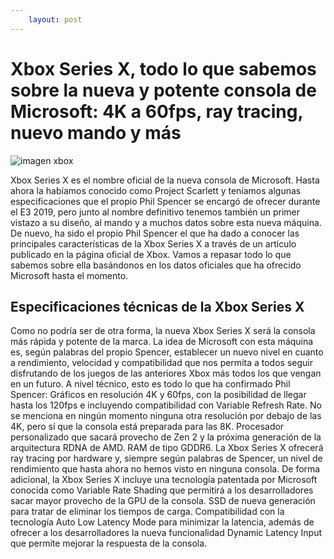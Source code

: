 ```yaml
---
    layout: post
---
```


# Xbox Series X, todo lo que sabemos sobre la nueva y potente consola de Microsoft: 4K a 60fps, ray tracing, nuevo mando y más
![imagen xbox]({{site.baseurl}}/assets/img/xbox.jpeg)

Xbox Series X es el nombre oficial de la nueva consola de Microsoft. Hasta ahora la habíamos conocido como Project Scarlett y teníamos algunas especificaciones que el propio Phil Spencer se encargó de ofrecer durante el E3 2019, pero junto al nombre definitivo tenemos también un primer vistazo a su diseño, al mando y a muchos datos sobre esta nueva máquina.
De nuevo, ha sido el propio Phil Spencer el que ha dado a conocer las principales características de la Xbox Series X a través de un artículo publicado en la página oficial de Xbox. Vamos a repasar todo lo que sabemos sobre ella basándonos en los datos oficiales que ha ofrecido Microsoft hasta el momento.
## Especificaciones técnicas de la Xbox Series X
Como no podría ser de otra forma, la nueva Xbox Series X será la consola más rápida y potente de la marca. La idea de Microsoft con esta máquina es, según palabras del propio Spencer, establecer un nuevo nivel en cuanto a rendimiento, velocidad y compatibilidad que nos permita a todos seguir disfrutando de los juegos de las anteriores Xbox más todos los que vengan en un futuro.
A nivel técnico, esto es todo lo que ha confirmado Phil Spencer:
Gráficos en resolución 4K y 60fps, con la posibilidad de llegar hasta los 120fps e incluyendo compatibilidad con Variable Refresh Rate. No se menciona en ningún momento ninguna otra resolución por debajo de las 4K, pero sí que la consola está preparada para las 8K.
Procesador personalizado que sacará provecho de Zen 2 y la próxima generación de la arquitectura RDNA de AMD.
RAM de tipo GDDR6.
La Xbox Series X ofrecerá ray tracing por hardware y, siempre según palabras de Spencer, un nivel de rendimiento que hasta ahora no hemos visto en ninguna consola.
De forma adicional, la Xbox Series X incluye una tecnología patentada por Microsoft conocida como Variable Rate Shading que permitirá a los desarrolladores sacar mayor provecho de la GPU de la consola.
SSD de nueva generación para tratar de eliminar los tiempos de carga.
Compatibilidad con la tecnología Auto Low Latency Mode para minimizar la latencia, además de ofrecer a los desarrolladores la nueva funcionalidad Dynamic Latency Input que permite mejorar la respuesta de la consola.
